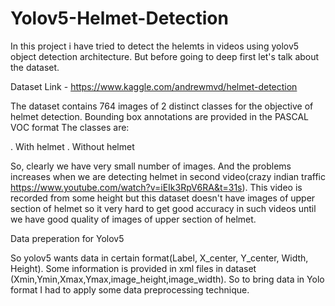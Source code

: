 # Yolov5-Helmet-Detection
 
 In this project i have tried to detect the helemts in videos using yolov5 object detection architecture. But before going to deep first let's talk about the dataset.
 
 Dataset Link - https://www.kaggle.com/andrewmvd/helmet-detection
 
The dataset contains 764 images of 2 distinct classes for the objective of helmet detection.
Bounding box annotations are provided in the PASCAL VOC format
The classes are:

. With helmet
. Without helmet

So, clearly we have very small number of images. And the problems increases when we are detecting helmet in second video(crazy indian traffic  https://www.youtube.com/watch?v=iEIk3RpV6RA&t=31s). This video is recorded from some height but this dataset doesn't have images of upper section of helmet so it very hard to get good accuracy in such videos until we have good quality of images of upper section of helmet.

Data preperation for Yolov5

So yolov5 wants data in certain format(Label, X_center, Y_center, Width, Height). Some information is provided in xml files in dataset (Xmin,Ymin,Xmax,Ymax,image_height,image_width). So to bring data in Yolo format I had to apply some data preprocessing technique.
